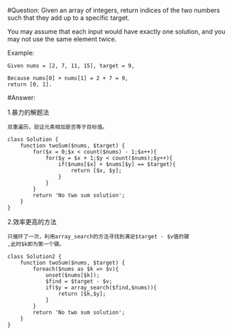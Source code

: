 #Question:
Given an array of integers, return indices of the two numbers such that 
they add up to a specific target.

You may assume that each input would have exactly one solution, 
and you may not use the same element twice.

Example:

    Given nums = [2, 7, 11, 15], target = 9,

    Because nums[0] + nums[1] = 2 + 7 = 9,
    return [0, 1].
    
#Answer:
    
1.暴力的解题法
    
    双重遍历，验证元素相加是否等于目标值。
    
````
class Solution {
    function twoSum($nums, $target) {
        for($x = 0;$x < count($nums) - 1;$x++){
            for($y = $x + 1;$y < count($nums);$y++){
                if($nums[$x] + $nums[$y] == $target){
                    return [$x, $y];
                }
            }
        }
        return 'No two sum solution';
    }
}
````

2.效率更高的方法

    只循环了一次，利用array_search的方法寻找到满足$target - $v值的键
    ,此时$k即为第一个键。
    
````
class Solution2 {
    function twoSum($nums, $target) {
        foreach($nums as $k => $v){
            unset($nums[$k]);
            $find = $target - $v;
            if($y = array_search($find,$nums)){
                return [$k,$y];
            }
        }
        return 'No two sum solution';
    }
}
````
